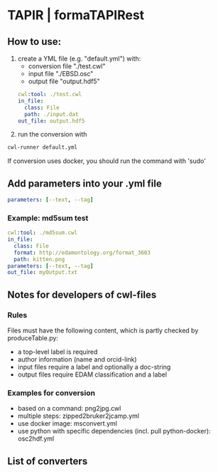 # TAPIR | formaTAPIRest
## How to use:
1. create a YML file (e.g. "default.yml") with:
    - conversion file "./test.cwl"
    - input file "./EBSD.osc"
    - output file "output.hdf5"
    ```yml
    cwl:tool: ./test.cwl
    in_file:
      class: File
      path: ./input.dat
    out_file: output.hdf5
    ```
1. run the conversion with
```sh
cwl-runner default.yml
```
If conversion uses docker, you should run the command with 'sudo'

## Add parameters into your .yml file
```yml
parameters: [--text, --tag]
```

### Example: md5sum test
```yml
cwl:tool: ./md5sum.cwl
in_file:
  class: File
  format: http://edamontology.org/format_3603
  path: kitten.png
parameters: [--text, --tag]
out_file: myOutput.txt
```

## Notes for developers of cwl-files
### Rules
Files must have the following content, which is partly checked by produceTable.py:
- a top-level label is required
- author information (name and orcid-link)
- input files require a label and optionally a doc-string
- output files require EDAM classification and  a label

### Examples for conversion
- based on a command: png2jpg.cwl
- multiple steps: zipped2bruker2jcamp.yml
- use docker image: msconvert.yml
- use python with specific dependencies (incl. pull python-docker): osc2hdf.yml

## List of converters

